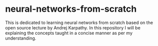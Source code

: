 # neural-networks-from-scratch
This is dedicated to learning neural networks from scratch based on the open source lecture by Andrej Karpathy. 
In this repository I will be explaining the concepts taught in a concise manner as per my understanding.
